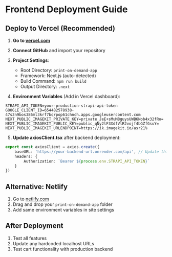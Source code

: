 # Frontend Deployment Guide

## Deploy to Vercel (Recommended)

1. **Go to [vercel.com](https://vercel.com)**
2. **Connect GitHub** and import your repository
3. **Project Settings**:
   - Root Directory: `print-on-demand-app`
   - Framework: Next.js (auto-detected)
   - Build Command: `npm run build`
   - Output Directory: `.next`

4. **Environment Variables** (Add in Vercel dashboard):
```
STRAPI_API_TOKEN=your-production-strapi-api-token
GOOGLE_CLIENT_ID=654482578938-47s3n9bos386ml3krf7bqrpop61chnch.apps.googleusercontent.com
NEXT_PUBLIC_IMAGEKIT_PRIVATE_KEY=private_JeE+sMuM8guysUWB6Nob4x32fRo=
NEXT_PUBLIC_IMAGEKIT_PUBLIC_KEY=public_qNy2lF3XdfVlR2vojf4bGZfGsuY=
NEXT_PUBLIC_IMAGEKIT_URLENDPOINT=https://ik.imagekit.io/asr21%
```

5. **Update axiosClient.tsx** after backend deployment:
```typescript
export const axiosClient = axios.create({
    baseURL: 'https://your-backend-url.onrender.com/api', // Update this
    headers: {
        Authorization: `Bearer ${process.env.STRAPI_API_TOKEN}`
    }
})
```

## Alternative: Netlify
1. Go to [netlify.com](https://netlify.com)
2. Drag and drop your `print-on-demand-app` folder
3. Add same environment variables in site settings

## After Deployment
1. Test all features
2. Update any hardcoded localhost URLs
3. Test cart functionality with production backend
